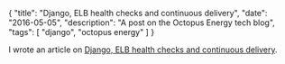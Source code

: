 {
    "title": "Django, ELB health checks and continuous delivery",
    "date": "2016-05-05",
    "description": "A post on the Octopus Energy tech blog",
    "tags": [
        "django",
        "octopus energy"
    ]
}

I wrote an article
on [Django, ELB health checks and continuous delivery](http://tech.octopus.energy/news/2016/05/05/django-elb-health-checks.html).
